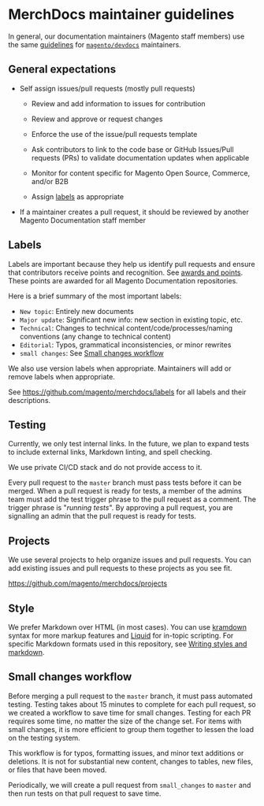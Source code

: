 # MerchDocs maintainer guidelines

In general, our documentation maintainers (Magento staff members) use the same [guidelines](https://devdocs.magento.com/guides/v2.3/contributor-guide/maintainers.html) for [`magento/devdocs`](https://github.com/magento/devdocs) maintainers.

## General expectations

- Self assign issues/pull requests (mostly pull requests)

   - Review and add information to issues for contribution

   - Review and approve or request changes

   - Enforce the use of the issue/pull requests template

   - Ask contributors to link to the code base or GitHub Issues/Pull requests (PRs) to validate documentation updates when applicable

   - Monitor for content specific for Magento Open Source, Commerce, and/or B2B

   - Assign [labels](https://github.com/magento/merchdocs/labels) as appropriate

- If a maintainer creates a pull request, it should be reviewed by another Magento Documentation staff member

## Labels

Labels are important because they help us identify pull requests and ensure that contributors receive points and recognition. See [awards and points](https://devdocs.magento.com/guides/v2.3/contributor-guide/contributing.html#devdocs-awards-and-points). These points are awarded for all Magento Documentation repositories.

Here is a brief summary of the most important labels:

- `New topic`: Entirely new documents
- `Major update`: Significant new info: new section in existing topic, etc.
- `Technical`: Changes to technical content/code/processes/naming conventions (any change to technical content)
- `Editorial`: Typos, grammatical inconsistencies, or minor rewrites
- `small changes`: See [Small changes workflow](#small-changes-workflow)

We also use version labels when appropriate. Maintainers will add or remove labels when appropriate.

See https://github.com/magento/merchdocs/labels for all labels and their descriptions.

## Testing

Currently, we only test internal links. In the future, we plan to expand tests to include external links, Markdown linting, and spell checking.

We use private CI/CD stack and do not provide access to it.

Every pull request to the `master` branch must pass tests before it can be merged. When a pull request is ready for tests, a member of the admins team must add the test trigger phrase to the pull request as a comment. The trigger phrase is "_running tests_". By approving a pull request, you are signalling an admin that the pull request is ready for tests.

## Projects

We use several projects to help organize issues and pull requests. You can add existing issues and pull requests to these projects as you see fit.

https://github.com/magento/merchdocs/projects

## Style

We prefer Markdown over HTML (in most cases). You can use [kramdown](https://kramdown.gettalong.org/syntax.html) syntax for more markup features and [Liquid](https://jekyllrb.com/docs/liquid/) for in-topic scripting. For specific Markdown formats used in this repository, see [Writing styles and markdown](https://github.com/magento/merchdocs/wiki/Writing-Content#writing-styles-and-markdown).

## Small changes workflow

Before merging a pull request to the `master` branch, it must pass automated testing. Testing takes about 15 minutes to complete for each pull request, so we created a workflow to save time for small changes. Testing for each PR requires some time, no matter the size of the change set. For items with small changes, it is more efficient to group them together to lessen the load on the testing system.

This workflow is for typos, formatting issues, and minor text additions or deletions. It is not for substantial new content, changes to tables, new files, or files that have been moved.

Periodically, we will create a pull request from `small_changes` to `master` and then run tests on that pull request to save time.
